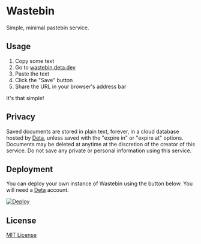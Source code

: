 # Wastebin

Simple, minimal pastebin service.

## Usage

1. Copy some text
2. Go to [wastebin.deta.dev](https://wastebin.deta.dev/)
3. Paste the text
4. Click the "Save" button
5. Share the URL in your browser's address bar

It's that simple!

## Privacy

Saved documents are stored in plain text, forever, in a cloud database hosted by [Deta](https://deta.space/privacy), unless saved with the "expire in" or "expire at" options. Documents may be deleted at anytime at the discretion of the creator of this service. Do not save any private or personal information using this service.

## Deployment

You can deploy your own instance of Wastebin using the button below. You will need a [Deta](https://deta.space) account.

[![Deploy](https://button.deta.dev/1/svg)](https://go.deta.dev/deploy?repo=https://github.com/lemonyte/wastebin)

## License

[MIT License](license.txt)

